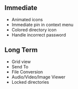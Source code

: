 ## Immediate

-   Animated icons
-   Immediate pin in context menu
-   Colored directory icon
-   Handle incorrect password

## Long Term

-   Grid view
-   Send To
-   File Conversion
-   Audio/Video/Image Viewer
-   Locked directories
